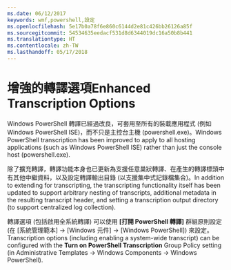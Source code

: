 ```yaml
---
ms.date: 06/12/2017
keywords: wmf,powershell,設定
ms.openlocfilehash: 5e17b0a78f6e860c6144d2e81c426bb26126a85f
ms.sourcegitcommit: 54534635eedacf531d8d6344019dc16a50b8b441
ms.translationtype: HT
ms.contentlocale: zh-TW
ms.lasthandoff: 05/17/2018
---
```

# <a name="enhanced-transcription-options"></a><span data-ttu-id="e9c4f-102">增強的轉譯選項</span><span class="sxs-lookup"><span data-stu-id="e9c4f-102">Enhanced Transcription Options</span></span>

<span data-ttu-id="e9c4f-103">Windows PowerShell 轉譯已經過改良，可套用至所有的裝載應用程式 (例如 Windows PowerShell ISE)，而不只是主控台主機 (powershell.exe)。</span><span class="sxs-lookup"><span data-stu-id="e9c4f-103">Windows PowerShell transcription has been improved to apply to all hosting applications (such as Windows PowerShell ISE) rather than just the console host (powershell.exe).</span></span>

<span data-ttu-id="e9c4f-104">除了擴充轉譯，轉譯功能本身也已更新為支援任意巢狀轉譯、在產生的轉譯標頭中有其他中繼資料，以及設定轉譯輸出目錄 (以支援集中式記錄檔集合)。</span><span class="sxs-lookup"><span data-stu-id="e9c4f-104">In addition to extending for transcripting, the transcripting functionality itself has been updated to support arbitrary nesting of transcripts, additional metadata in the resulting transcript header, and setting a transcription output directory (to support centralized log collection).</span></span>

<span data-ttu-id="e9c4f-105">轉譯選項 (包括啟用全系統轉譯) 可以使用 **[打開 PowerShell 轉譯]** 群組原則設定 (在 [系統管理範本] -> [Windows 元件] -> [Windows PowerShell]) 來設定。</span><span class="sxs-lookup"><span data-stu-id="e9c4f-105">Transcription options (including enabling a system-wide transcript) can be configured with the **Turn on PowerShell Transcription** Group Policy setting (in Administrative Templates -> Windows Components -> Windows PowerShell).</span></span>
